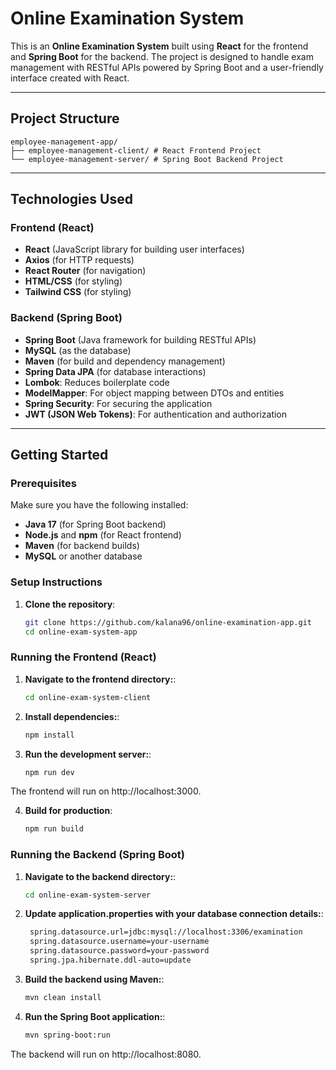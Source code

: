 # Online Examination System

This is an **Online Examination System** built using **React** for the frontend and **Spring Boot** for the backend.
The project is designed to handle exam management with RESTful APIs powered by Spring Boot and a user-friendly interface created with React.

---

## Project Structure

```plaintext
employee-management-app/
├── employee-management-client/ # React Frontend Project
└── employee-management-server/ # Spring Boot Backend Project
```

---

## Technologies Used

### Frontend (React)

- **React** (JavaScript library for building user interfaces)
- **Axios** (for HTTP requests)
- **React Router** (for navigation)
- **HTML/CSS** (for styling)
- **Tailwind CSS** (for styling)

### Backend (Spring Boot)

- **Spring Boot** (Java framework for building RESTful APIs)
- **MySQL** (as the database)
- **Maven** (for build and dependency management)
- **Spring Data JPA** (for database interactions)
- **Lombok**: Reduces boilerplate code
- **ModelMapper**: For object mapping between DTOs and entities
- **Spring Security**: For securing the application
- **JWT (JSON Web Tokens)**: For authentication and authorization

---

## Getting Started

### Prerequisites

Make sure you have the following installed:

- **Java 17** (for Spring Boot backend)
- **Node.js** and **npm** (for React frontend)
- **Maven** (for backend builds)
- **MySQL** or another database

### Setup Instructions

1. **Clone the repository**:
   ```bash
   git clone https://github.com/kalana96/online-examination-app.git
   cd online-exam-system-app
   ```

### Running the Frontend (React)

1. **Navigate to the frontend directory:**:

   ```bash
   cd online-exam-system-client

   ```

2. **Install dependencies:**:

   ```bash
   npm install

   ```

3. **Run the development server:**:
   ```bash
   npm run dev
   ```

The frontend will run on http://localhost:3000.

4. **Build for production**:
   ```bash
   npm run build
   ```

### Running the Backend (Spring Boot)

1. **Navigate to the backend directory:**:

   ```bash
   cd online-exam-system-server

   ```

2. **Update application.properties with your database connection details:**:

   ```bash
    spring.datasource.url=jdbc:mysql://localhost:3306/examination
    spring.datasource.username=your-username
    spring.datasource.password=your-password
    spring.jpa.hibernate.ddl-auto=update

   ```

3. **Build the backend using Maven:**:

   ```bash
   mvn clean install

   ```

4. **Run the Spring Boot application:**:

   ```bash
   mvn spring-boot:run

   ```

The backend will run on http://localhost:8080.
